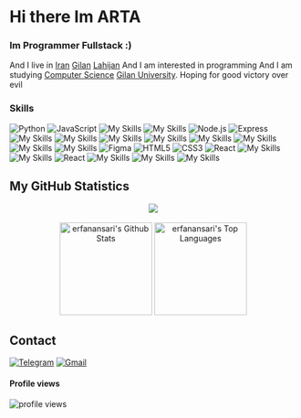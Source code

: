 
# Hi there Im ARTA 
### Im Programmer Fullstack :) 

 And I live in  [Iran](https://en.wikipedia.org/wiki/Iran) [Gilan](https://en.wikipedia.org/wiki/Gilan_province) [Lahijan](https://en.wikipedia.org/wiki/Lahijan)
 And I am interested in programming 
 And I am studying [Computer Science](https://en.wikipedia.org/wiki/Computer_science) [Gilan University](https://en.wikipedia.org/wiki/University_of_Guilan).
 Hoping for good victory over evil

### Skills
![Python](https://img.shields.io/badge/Python-3776AB.svg?style=for-the-badge&logo=Python&logoColor=white)
![JavaScript](https://img.shields.io/badge/JavaScript-F7DF1E.svg?style=for-the-badge&logo=JavaScript&logoColor=black)
![My Skills](https://img.shields.io/badge/Go-00ADD8.svg?style=for-the-badge&logo=Go&logoColor=white)
![My Skills](https://img.shields.io/badge/NestJS-E0234E.svg?style=for-the-badge&logo=NestJS&logoColor=white)
![Node.js](https://img.shields.io/badge/Node.js-339933.svg?style=for-the-badge&logo=nodedotjs&logoColor=white)
![Express](https://img.shields.io/badge/Express-000000.svg?style=for-the-badge&logo=Express&logoColor=white)
![My Skills](https://img.shields.io/badge/MongoDB-47A248.svg?style=for-the-badge&logo=MongoDB&logoColor=white)
![My Skills](https://img.shields.io/badge/Mongoose-880000.svg?style=for-the-badge&logo=Mongoose&logoColor=white)
![My Skills](https://img.shields.io/badge/Nodemon-76D04B.svg?style=for-the-badge&logo=Nodemon&logoColor=white)
![My Skills](https://img.shields.io/badge/.ENV-ECD53F.svg?style=for-the-badge&logo=dotenv&logoColor=black)
![My Skills](https://img.shields.io/badge/Next.js-000000.svg?style=for-the-badge&logo=nextdotjs&logoColor=white)
![My Skills](https://img.shields.io/badge/Webpack-8DD6F9.svg?style=for-the-badge&logo=Webpack&logoColor=black)
![My Skills](https://img.shields.io/badge/Express-000000.svg?style=for-the-badge&logo=Express&logoColor=white)
![My Skills](https://img.shields.io/badge/Redux-764ABC.svg?style=for-the-badge&logo=Redux&logoColor=white)
![Figma](https://img.shields.io/badge/Figma-F24E1E.svg?style=for-the-badge&logo=Figma&logoColor=white)
![HTML5](https://img.shields.io/badge/HTML5-E34F26.svg?style=for-the-badge&logo=HTML5&logoColor=white)
![CSS3](https://img.shields.io/badge/CSS3-1572B6.svg?style=for-the-badge&logo=CSS3&logoColor=white)
![React](https://img.shields.io/badge/React-61DAFB.svg?style=for-the-badge&logo=React&logoColor=black)
![My Skills](https://img.shields.io/badge/Qt-41CD52.svg?style=for-the-badge&logo=Qt&logoColor=white)
![My Skills](https://img.shields.io/badge/Electron-47848F.svg?style=for-the-badge&logo=Electron&logoColor=white)
![React](https://img.shields.io/badge/ReactNative-61DAFB.svg?style=for-the-badge&logo=React&logoColor=black)
![My Skills](https://img.shields.io/badge/WordPress-21759B.svg?style=for-the-badge&logo=WordPress&logoColor=white)
![My Skills](https://img.shields.io/badge/Git-F05032.svg?style=for-the-badge&logo=Git&logoColor=white)
![My Skills](https://img.shields.io/badge/GitHub%20Pages-222222.svg?style=for-the-badge&logo=GitHub-Pages&logoColor=white)
## My GitHub Statistics
<div align="center">
  <img src="https://github-readme-streak-stats.herokuapp.com?user=artafps"/>
</div>

  <div align="center">
    <br/>
    <a href="https://github.com/anuraghazra/github-readme-stats"><img alt="erfanansari's Github Stats" src="https://github-readme-stats.vercel.app/api?username=artafps&show_icons=true&" height="162px"/></a>
    <a href="https://github.com/anuraghazra/github-readme-stats"><img alt="erfanansari's Top Languages" src="https://github-readme-stats.vercel.app/api/top-langs/?username=artafps&langs_count=8&layout=compact&hide_border=false&" height="162px"/></a>
    <br/>
  </div>
 





## Contact
<a href="https://t.me/artafps"><img alt="Telegram" title="t.me/hallo_apta" src="https://img.shields.io/badge/Telegram-1C8CC5?logo=telegram&logoColor=white"/></a>
<a href="mailto:artafallahpoor@gmail.com"><img alt="Gmail" title="artafallahpoor@gmail.com" src="https://img.shields.io/badge/Gmail-DE4032?logo=gmail&logoColor=white"/></a>

#### Profile views 
<p align="left"> <img src="https://komarev.com/ghpvc/?username=artafallahpoor&label=Profile%20views&color=0e75b6&style=flat" alt="profile views" /> </p>
